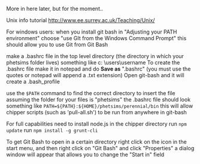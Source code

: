 More in here later, but for the moment..

Unix info tutorial http://www.ee.surrey.ac.uk/Teaching/Unix/

For windows users:
when you install git bash in "Adjusting your PATH environment" choose "use GIt from the Windows Command Prompt" this
should allow you to use Git from Git Bash

make a .bashrc file in the top level directory (the directory in which your phetsims folder lives) something like c:
\users\username
To create the .bashrc file make it in notepad and do **Save as** ".bashrc" (you must use the quotes or notepad will
append a .txt extension)
Open git-bash and it will create a .bash_profile

use the `$PATH` command to find the correct directory to insert the file
assuming the folder for your files is "phetsims" the .bashrc file should look something
like `PATH=${PATH}:${HOME}/phetsims/perennial/bin`
this will allow chipper scripts (such as 'pull-all.sh') to be run from anywhere in git-bash

For full capabilities need to install node.js
in the chipper directory
run `npm update`
run `npm install -g grunt-cli`

To get Git Bash to open in a certain directory right click on the icon in the start menu, and then right click on "Git
Bash" and click "Properties" a dialog window will appear that allows you to change the "Start in" field

